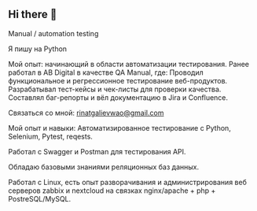## Hi there 👋

Manual / automation testing

Я пишу на Python

Мой опыт: начинающий в области автоматизации тестирования.
Ранее работал в AB Digital в качестве QA Manual, где:
Проводил функциональное и регрессионное тестирование веб-продуктов.
Разрабатывал тест-кейсы и чек-листы для проверки качества.
Составлял баг-репорты и вёл документацию в Jira и Confluence.

Связаться со мной: rinatgalievwao@gmail.com

Мой опыт и навыки:
Автоматизированное тестирование с Python, Selenium, Pytest, reqests.

Работал с Swagger и Postman для тестирования API.

Обладаю базовыми знаниями реляционных баз данных.

Работал с Linux, есть опыт разворачивания и администрирования веб серверов zabbix и nextcloud на связках nginx/apache + php + PostreSQL/MySQL.
